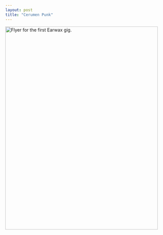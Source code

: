 ```yaml
---
layout: post
title: "Cerumen Punk"
---
```


<img class="outline" src="/images/1996-7-12-cerumen-punk/movie-poster.jpg" alt="Flyer for the first Earwax gig." width="480" height="640"/>